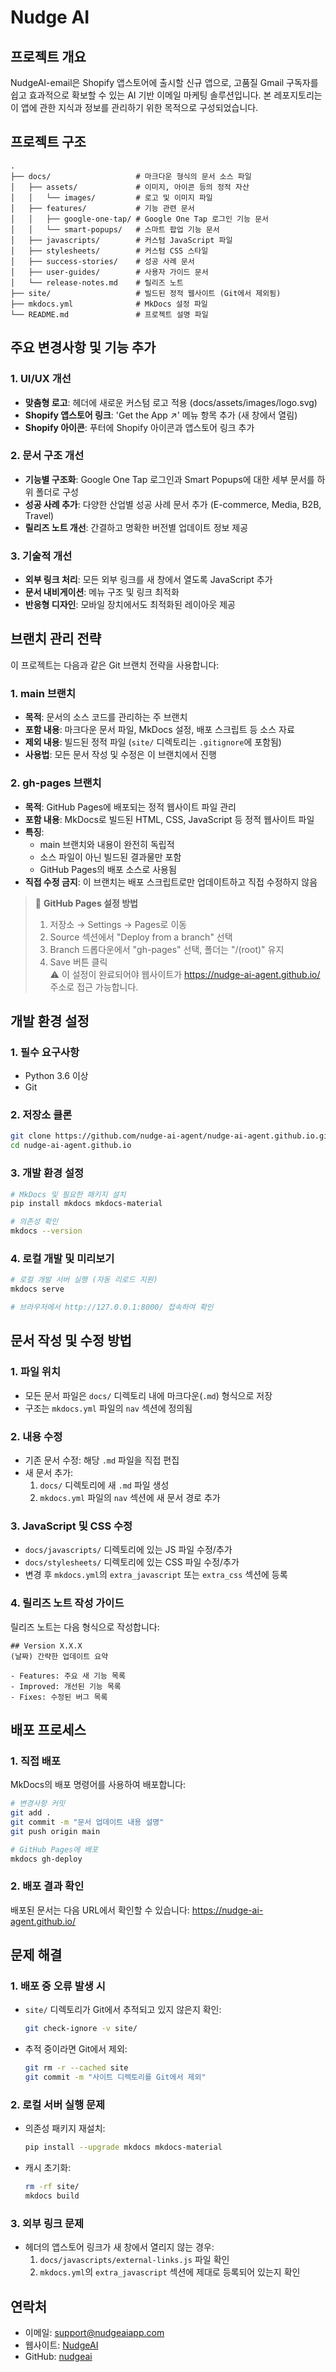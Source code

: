 # Nudge AI

## 프로젝트 개요
NudgeAI-email은 Shopify 앱스토어에 출시할 신규 앱으로, 고품질 Gmail 구독자를 쉽고 효과적으로 확보할 수 있는 AI 기반 이메일 마케팅 솔루션입니다. 본 레포지토리는 이 앱에 관한 지식과 정보를 관리하기 위한 목적으로 구성되었습니다.

## 프로젝트 구조
```
.
├── docs/                   # 마크다운 형식의 문서 소스 파일
│   ├── assets/             # 이미지, 아이콘 등의 정적 자산
│   │   └── images/         # 로고 및 이미지 파일
│   ├── features/           # 기능 관련 문서
│   │   ├── google-one-tap/ # Google One Tap 로그인 기능 문서
│   │   └── smart-popups/   # 스마트 팝업 기능 문서
│   ├── javascripts/        # 커스텀 JavaScript 파일
│   ├── stylesheets/        # 커스텀 CSS 스타일
│   ├── success-stories/    # 성공 사례 문서
│   ├── user-guides/        # 사용자 가이드 문서
│   └── release-notes.md    # 릴리즈 노트
├── site/                   # 빌드된 정적 웹사이트 (Git에서 제외됨)
├── mkdocs.yml              # MkDocs 설정 파일
└── README.md               # 프로젝트 설명 파일
```

## 주요 변경사항 및 기능 추가

### 1. UI/UX 개선
- **맞춤형 로고**: 헤더에 새로운 커스텀 로고 적용 (docs/assets/images/logo.svg)
- **Shopify 앱스토어 링크**: 'Get the App ↗' 메뉴 항목 추가 (새 창에서 열림)
- **Shopify 아이콘**: 푸터에 Shopify 아이콘과 앱스토어 링크 추가

### 2. 문서 구조 개선
- **기능별 구조화**: Google One Tap 로그인과 Smart Popups에 대한 세부 문서를 하위 폴더로 구성
- **성공 사례 추가**: 다양한 산업별 성공 사례 문서 추가 (E-commerce, Media, B2B, Travel)
- **릴리즈 노트 개선**: 간결하고 명확한 버전별 업데이트 정보 제공

### 3. 기술적 개선
- **외부 링크 처리**: 모든 외부 링크를 새 창에서 열도록 JavaScript 추가
- **문서 내비게이션**: 메뉴 구조 및 링크 최적화
- **반응형 디자인**: 모바일 장치에서도 최적화된 레이아웃 제공

## 브랜치 관리 전략

이 프로젝트는 다음과 같은 Git 브랜치 전략을 사용합니다:

### 1. main 브랜치
- **목적**: 문서의 소스 코드를 관리하는 주 브랜치
- **포함 내용**: 마크다운 문서 파일, MkDocs 설정, 배포 스크립트 등 소스 자료
- **제외 내용**: 빌드된 정적 파일 (`site/` 디렉토리는 `.gitignore`에 포함됨)
- **사용법**: 모든 문서 작성 및 수정은 이 브랜치에서 진행

### 2. gh-pages 브랜치
- **목적**: GitHub Pages에 배포되는 정적 웹사이트 파일 관리
- **포함 내용**: MkDocs로 빌드된 HTML, CSS, JavaScript 등 정적 웹사이트 파일
- **특징**: 
  - main 브랜치와 내용이 완전히 독립적
  - 소스 파일이 아닌 빌드된 결과물만 포함
  - GitHub Pages의 배포 소스로 사용됨
- **직접 수정 금지**: 이 브랜치는 배포 스크립트로만 업데이트하고 직접 수정하지 않음

> 🔧 **GitHub Pages 설정 방법**  
> 1. 저장소 → Settings → Pages로 이동  
> 2. Source 섹션에서 "Deploy from a branch" 선택  
> 3. Branch 드롭다운에서 "gh-pages" 선택, 폴더는 "/(root)" 유지  
> 4. Save 버튼 클릭  
> ⚠️ 이 설정이 완료되어야 웹사이트가 https://nudge-ai-agent.github.io/ 주소로 접근 가능합니다.

## 개발 환경 설정

### 1. 필수 요구사항
- Python 3.6 이상
- Git

### 2. 저장소 클론
```bash
git clone https://github.com/nudge-ai-agent/nudge-ai-agent.github.io.git
cd nudge-ai-agent.github.io
```

### 3. 개발 환경 설정
```bash
# MkDocs 및 필요한 패키지 설치
pip install mkdocs mkdocs-material

# 의존성 확인
mkdocs --version
```

### 4. 로컬 개발 및 미리보기
```bash
# 로컬 개발 서버 실행 (자동 리로드 지원)
mkdocs serve

# 브라우저에서 http://127.0.0.1:8000/ 접속하여 확인
```

## 문서 작성 및 수정 방법

### 1. 파일 위치
- 모든 문서 파일은 `docs/` 디렉토리 내에 마크다운(`.md`) 형식으로 저장
- 구조는 `mkdocs.yml` 파일의 `nav` 섹션에 정의됨

### 2. 내용 수정
- 기존 문서 수정: 해당 `.md` 파일을 직접 편집
- 새 문서 추가:
  1. `docs/` 디렉토리에 새 `.md` 파일 생성
  2. `mkdocs.yml` 파일의 `nav` 섹션에 새 문서 경로 추가

### 3. JavaScript 및 CSS 수정
- `docs/javascripts/` 디렉토리에 있는 JS 파일 수정/추가
- `docs/stylesheets/` 디렉토리에 있는 CSS 파일 수정/추가
- 변경 후 `mkdocs.yml`의 `extra_javascript` 또는 `extra_css` 섹션에 등록

### 4. 릴리즈 노트 작성 가이드
릴리즈 노트는 다음 형식으로 작성합니다:
```
## Version X.X.X
(날짜) 간략한 업데이트 요약

- Features: 주요 새 기능 목록
- Improved: 개선된 기능 목록
- Fixes: 수정된 버그 목록
```

## 배포 프로세스

### 1. 직접 배포
MkDocs의 배포 명령어를 사용하여 배포합니다:

```bash
# 변경사항 커밋
git add .
git commit -m "문서 업데이트 내용 설명"
git push origin main

# GitHub Pages에 배포
mkdocs gh-deploy
```

### 2. 배포 결과 확인
배포된 문서는 다음 URL에서 확인할 수 있습니다:
https://nudge-ai-agent.github.io/

## 문제 해결

### 1. 배포 중 오류 발생 시
- `site/` 디렉토리가 Git에서 추적되고 있지 않은지 확인:
  ```bash
  git check-ignore -v site/
  ```
- 추적 중이라면 Git에서 제외:
  ```bash
  git rm -r --cached site
  git commit -m "사이트 디렉토리를 Git에서 제외"
  ```

### 2. 로컬 서버 실행 문제
- 의존성 패키지 재설치:
  ```bash
  pip install --upgrade mkdocs mkdocs-material
  ```
- 캐시 초기화:
  ```bash
  rm -rf site/
  mkdocs build
  ```

### 3. 외부 링크 문제
- 헤더의 앱스토어 링크가 새 창에서 열리지 않는 경우:
  1. `docs/javascripts/external-links.js` 파일 확인
  2. `mkdocs.yml`의 `extra_javascript` 섹션에 제대로 등록되어 있는지 확인

## 연락처
- 이메일: support@nudgeaiapp.com
- 웹사이트: [NudgeAI](https://nudge-ai-agent.github.io/)
- GitHub: [nudgeai](https://github.com/nudgeai)

